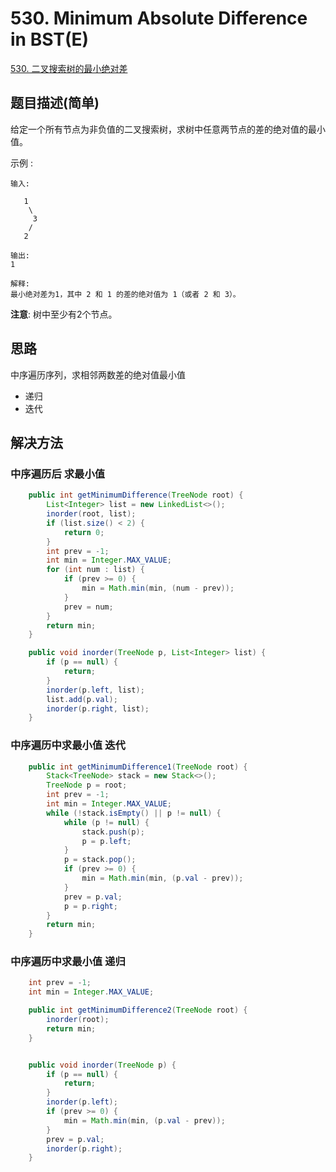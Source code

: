 
# 530. Minimum Absolute Difference in BST(E)

[530. 二叉搜索树的最小绝对差](https://leetcode-cn.com/problems/minimum-absolute-difference-in-bst/)

## 题目描述(简单)

给定一个所有节点为非负值的二叉搜索树，求树中任意两节点的差的绝对值的最小值。

示例 :
```
输入:

   1
    \
     3
    /
   2

输出:
1

解释:
最小绝对差为1，其中 2 和 1 的差的绝对值为 1（或者 2 和 3）。
```

**注意**: 树中至少有2个节点。

## 思路

中序遍历序列，求相邻两数差的绝对值最小值

- 递归
- 迭代

## 解决方法

### 中序遍历后 求最小值

```java
    public int getMinimumDifference(TreeNode root) {
        List<Integer> list = new LinkedList<>();
        inorder(root, list);
        if (list.size() < 2) {
            return 0;
        }
        int prev = -1;
        int min = Integer.MAX_VALUE;
        for (int num : list) {
            if (prev >= 0) {
                min = Math.min(min, (num - prev));
            }
            prev = num;
        }
        return min;
    }

    public void inorder(TreeNode p, List<Integer> list) {
        if (p == null) {
            return;
        }
        inorder(p.left, list);
        list.add(p.val);
        inorder(p.right, list);
    }

```

### 中序遍历中求最小值 迭代

```java
    public int getMinimumDifference1(TreeNode root) {
        Stack<TreeNode> stack = new Stack<>();
        TreeNode p = root;
        int prev = -1;
        int min = Integer.MAX_VALUE;
        while (!stack.isEmpty() || p != null) {
            while (p != null) {
                stack.push(p);
                p = p.left;
            }
            p = stack.pop();
            if (prev >= 0) {
                min = Math.min(min, (p.val - prev));
            }
            prev = p.val;
            p = p.right;
        }
        return min;
    }
```

### 中序遍历中求最小值 递归

```java
    int prev = -1;
    int min = Integer.MAX_VALUE;

    public int getMinimumDifference2(TreeNode root) {
        inorder(root);
        return min;
    }


    public void inorder(TreeNode p) {
        if (p == null) {
            return;
        }
        inorder(p.left);
        if (prev >= 0) {
            min = Math.min(min, (p.val - prev));
        }
        prev = p.val;
        inorder(p.right);
    }
```